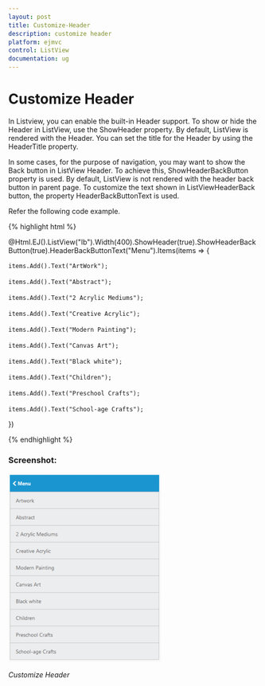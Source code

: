 ```yaml
---
layout: post
title: Customize-Header
description: customize header
platform: ejmvc
control: ListView
documentation: ug
---
```


# Customize Header

In Listview, you can enable the built-in Header support. To show or hide the Header in ListView, use the ShowHeader property. By default, ListView is rendered with the Header. You can set the title for the Header by using the HeaderTitle property.

In some cases, for the purpose of navigation, you may want to show the Back button in ListView Header. To achieve this, ShowHeaderBackButton property is used. By default, ListView is not rendered with the header back button in parent page. To customize the text shown in ListViewHeaderBack button, the property HeaderBackButtonText is used. 

Refer the following code example.



{% highlight html %}



@Html.EJ().ListView("lb").Width(400).ShowHeader(true).ShowHeaderBackButton(true).HeaderBackButtonText("Menu").Items(items => {    

    items.Add().Text("ArtWork");	

    items.Add().Text("Abstract");

    items.Add().Text("2 Acrylic Mediums");

    items.Add().Text("Creative Acrylic");

    items.Add().Text("Modern Painting");

    items.Add().Text("Canvas Art");

    items.Add().Text("Black white");

    items.Add().Text("Children");

    items.Add().Text("Preschool Crafts");

    items.Add().Text("School-age Crafts");

})


{% endhighlight %}



### Screenshot:

![](Customize-Header_images/Customize-Header_img1.png)



_Customize Header_

